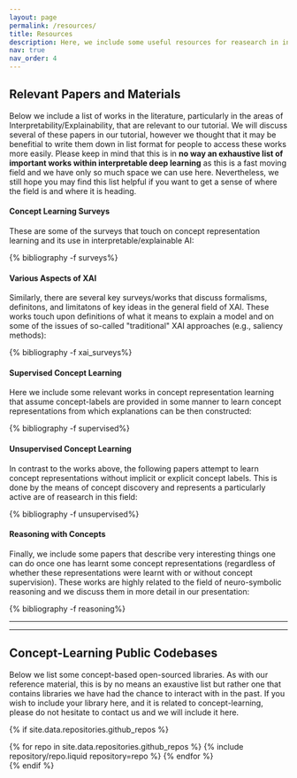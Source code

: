 ```yaml
---
layout: page
permalink: /resources/
title: Resources
description: Here, we include some useful resources for reasearch in interpretable deep learning.
nav: true
nav_order: 4
---
```


## Relevant Papers and Materials

Below we include a list of works in the literature, particularly in the
areas of Interpretability/Explainability, that are relevant to our tutorial.
We will discuss several of these papers in our tutorial, however we thought
that it may be benefitial to write them down in list format for people to access
these works more easily. Please keep in mind that this is in **no way an exhaustive list of important works within interpretable deep learning**
as this is a fast moving field and we have only so much space we can use here.
Nevertheless, we still hope you may find this list helpful if you want to get
a sense of where the field is and where it is heading.

#### Concept Learning Surveys
These are some of the surveys that touch on concept representation learning
and its use in interpretable/explainable AI:

<div class="publications">
  {% bibliography -f surveys%}
</div>

#### Various Aspects of XAI
Similarly, there are several key surveys/works that discuss formalisms,
definitons, and limitatons of key ideas in the general field of XAI. These
works touch upon definitions of what it means to explain a model and on some of
the issues of so-called "traditional" XAI approaches (e.g., saliency methods):

<div class="publications">
  {% bibliography -f xai_surveys%}
</div>


#### Supervised Concept Learning
Here we include some relevant works in concept representation learning that
assume concept-labels are provided in some manner to learn concept representations
from which explanations can be then constructed:

<div class="publications">
  {% bibliography -f supervised%}
</div>

#### Unsupervised Concept Learning
In contrast to the works above, the following papers attempt to learn concept
representations without implicit or explicit concept labels. This is done by
the means of concept discovery and represents a particularly active are of reasearch
in this field:

<div class="publications">
  {% bibliography -f unsupervised%}
</div>

#### Reasoning with Concepts
Finally, we include some papers that describe very interesting things one can
do once one has learnt some concept representations (regardless of whether these
representations were learnt with or without concept supervision). These works
are highly related to the field of neuro-symbolic reasoning and we discuss them
in more detail in our presentation:

<div class="publications">
  {% bibliography -f reasoning%}
</div>


----
----

## Concept-Learning Public Codebases

Below we list some concept-based open-sourced libraries. As with our reference
material, this is by no means an exaustive list but rather one that contains
libraries we have had the chance to interact with in the past. If you wish to
include your library here, and it is related to concept-learning, please do
not hesitate to contact us and we will include it here.

{% if site.data.repositories.github_repos %}

<div class="repositories d-flex flex-wrap flex-md-row flex-column justify-content-between align-items-center">
  {% for repo in site.data.repositories.github_repos %}
    {% include repository/repo.liquid repository=repo %}
  {% endfor %}
</div>
{% endif %}
